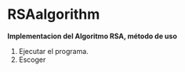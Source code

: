 # RSAalgorithm
**Implementacion del Algoritmo RSA, método de uso**

1. Ejecutar el programa.
2. Escoger 
